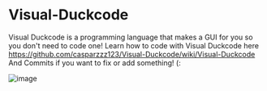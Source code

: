# Visual-Duckcode
Visual Duckcode is a programming language that makes a GUI for you so you don't need to code one!
Learn how to code with Visual Duckcode here https://github.com/casparzzz123/Visual-Duckcode/wiki/Visual-Duckcode
And Commits if you want to fix or add something! (:

![image](https://user-images.githubusercontent.com/80700684/136236777-52d666ea-47a5-46fe-b1fd-43f07fdc2cb0.png)

